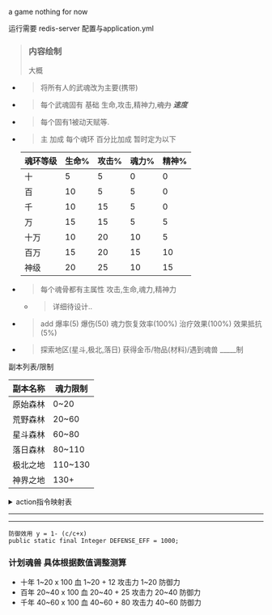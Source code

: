 a game nothing for now

运行需要 redis-server 配置与application.yml


> ### 内容绘制
> 大概

- > 将所有人的武魂改为主要(携带)
- > 每个武魂固有 基础 生命,攻击,精神力,~~魂力~~  **_速度_**
- > 每个固有1被动天赋等.
- > 主 加成 每个魂环 百分比加成 暂时定为以下

  | 魂环等级| 生命%| 攻击%| 魂力%| 精神%|
  |:-------|------|------|-----|------|
  | 十     | 5    | 5    | 0   |  0   |
  | 百     | 10   | 5    | 5   |  0   |
  | 千     | 10   | 15   | 5   |  0   |
  | 万     | 15   | 15   | 5   |  5   |
  | 十万   | 10   | 20   | 10  |  5   |
  | 百万   | 15   | 20   | 15  |  10  |
  | 神级   | 20   | 25   | 10  |  15  |


- > 每个魂骨都有主属性 攻击,生命,魂力,精神力
    - > 详细待设计..
- > add 爆率(5) 爆伤(50) 魂力恢复效率(100%) 治疗效果(100%) 效果抵抗(5%)
- > 探索地区(星斗,极北,落日) 获得金币/物品(材料)/遇到魂兽 _____制

副本列表/限制

| 副本名称 | 魂力限制   |
  |:-----|--------|
| 原始森林 | 0~20   | 
| 荒野森林 | 20~60  | 
| 星斗森林 | 60~80  | 
| 落日森林 | 80~110 | 
| 极北之地 | 110~130 | 
| 神界之地 | 130+   | 


<details>
<summary>action指令映射表</summary>

| action | 指令1  | 指令2 | 指令3 
|:-------|------|-----|-----|
| shop | 商城   |商店 |商场  |
| test | 测试   |
| list-command | 指令列表 |
| use | 使用   |
| buy | 买    |购买  |
| sign | 打卡   |签到  |
| show_character | 查看   |
| bag | 我的背包 |背包  |
| get0 | 取积分  |
| update-log | 更新日志 |
| handoff | 切换   |
| trans0 | 积分转让 |转让积分  |
| characters | 魂角列表 |
| xl | 修炼   |
| reg | 注册   |
| put0 | 存积分  |
| greenhorn | 领取魂角 |
| exchange | 兑换   |
| exchange-list | 兑换列表 |
| work0 | 干活   |上班 |打工  |
| rob0 | 抢劫   |打劫  |
| info | 个人信息 |当前信息 |信息  |

</details>

<hr>
<hr>

    防御效用 y = 1- (c/c+x)
    public static final Integer DEFENSE_EFF = 1000;

### 计划魂兽 具体根据数值调整测算

- 十年 1~20 x 100 血 1~20 + 12 攻击力 1~20 防御力
- 百年 20~40 x 100 血 20~40 + 25 攻击力 20~40 防御力
- 千年 40~60 x 100 血 40~60 + 80 攻击力 40~60 防御力
